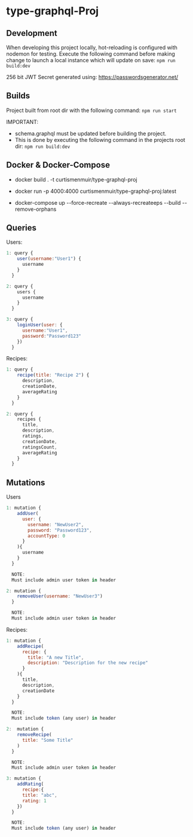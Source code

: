 # type-graphql-Proj

## Development

When developing this project locally, hot-reloading is configured with nodemon for testing.
Execute the following command before making change to launch a local instance which will update on save:
`npm run build:dev`

256 bit JWT Secret generated using: https://passwordsgenerator.net/

## Builds

Project built from root dir with the following command:
`npm run start`

IMPORTANT:

- schema.graphql must be updated before building the project.
- This is done by executing the following command in the projects root dir:
  `npm run build:dev`

## Docker & Docker-Compose

- docker build . -t curtismenmuir/type-graphql-proj

- docker run -p 4000:4000 curtismenmuir/type-graphql-proj:latest

- docker-compose up --force-recreate --always-recreateeps --build --remove-orphans

## Queries

Users:

```javascript
1: query {
    user(username:"User1") {
      username
    }
  }

2: query {
    users {
      username
    }
  }

3: query {
    loginUser(user: {
      username:"User1",
      password:"Password123"
    })
  }
```

Recipes:

```javascript
1: query {
    recipe(title: "Recipe 2") {
      description,
      creationDate,
      averageRating
    }
  }

2: query {
    recipes {
      title,
      description,
      ratings,
      creationDate,
      ratingsCount,
      averageRating
    }
  }
```

## Mutations

Users

```javascript
1: mutation {
    addUser(
      user: {
        username: "NewUser2",
        password: "Password123",
        accountType: 0
      }
    ){
      username
    }
  }

  NOTE:
  Must include admin user token in header

2: mutation {
    removeUser(username: "NewUser3")
  }

  NOTE:
  Must include admin user token in header
```

Recipes:

```javascript
1: mutation {
    addRecipe(
      recipe: {
        title: "A new Title",
        description: "Description for the new recipe"
      }
    ){
      title,
      description,
      creationDate
    }
  }

  NOTE:
  Must include token (any user) in header

2:  mutation {
    removeRecipe(
      title: "Some Title"
    )
  }

  NOTE:
  Must include admin user token in header

3: mutation {
    addRating(
      recipe:{
      title: "abc",
      rating: 1
    })
  }

  NOTE:
  Must include token (any user) in header
```
